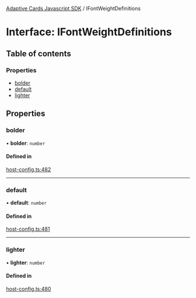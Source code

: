 [Adaptive Cards Javascript SDK](../README.md) / IFontWeightDefinitions

# Interface: IFontWeightDefinitions

## Table of contents

### Properties

- [bolder](IFontWeightDefinitions.md#bolder)
- [default](IFontWeightDefinitions.md#default)
- [lighter](IFontWeightDefinitions.md#lighter)

## Properties

### bolder

• **bolder**: `number`

#### Defined in

[host-config.ts:482](https://github.com/asseco-see/AdaptiveCards/blob/1f0afdc45/source/nodejs/adaptivecards/src/host-config.ts#L482)

___

### default

• **default**: `number`

#### Defined in

[host-config.ts:481](https://github.com/asseco-see/AdaptiveCards/blob/1f0afdc45/source/nodejs/adaptivecards/src/host-config.ts#L481)

___

### lighter

• **lighter**: `number`

#### Defined in

[host-config.ts:480](https://github.com/asseco-see/AdaptiveCards/blob/1f0afdc45/source/nodejs/adaptivecards/src/host-config.ts#L480)
